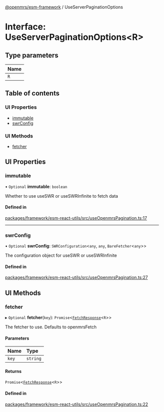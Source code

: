 [@openmrs/esm-framework](../API.md) / UseServerPaginationOptions

# Interface: UseServerPaginationOptions<R\>

## Type parameters

| Name |
| :------ |
| `R` |

## Table of contents

### UI Properties

- [immutable](UseServerPaginationOptions.md#immutable)
- [swrConfig](UseServerPaginationOptions.md#swrconfig)

### UI Methods

- [fetcher](UseServerPaginationOptions.md#fetcher)

## UI Properties

### immutable

• `Optional` **immutable**: `boolean`

Whether to use useSWR or useSWRInfinite to fetch data

#### Defined in

[packages/framework/esm-react-utils/src/useOpenmrsPagination.ts:17](https://github.com/its-kios09/openmrs-esm-core/blob/main/packages/framework/esm-react-utils/src/useOpenmrsPagination.ts#L17)

___

### swrConfig

• `Optional` **swrConfig**: `SWRConfiguration`<`any`, `any`, `BareFetcher`<`any`\>\>

The configuration object for useSWR or useSWRInfinite

#### Defined in

[packages/framework/esm-react-utils/src/useOpenmrsPagination.ts:27](https://github.com/its-kios09/openmrs-esm-core/blob/main/packages/framework/esm-react-utils/src/useOpenmrsPagination.ts#L27)

## UI Methods

### fetcher

▸ `Optional` **fetcher**(`key`): `Promise`<[`FetchResponse`](FetchResponse.md)<`R`\>\>

The fetcher to use. Defaults to openmrsFetch

#### Parameters

| Name | Type |
| :------ | :------ |
| `key` | `string` |

#### Returns

`Promise`<[`FetchResponse`](FetchResponse.md)<`R`\>\>

#### Defined in

[packages/framework/esm-react-utils/src/useOpenmrsPagination.ts:22](https://github.com/its-kios09/openmrs-esm-core/blob/main/packages/framework/esm-react-utils/src/useOpenmrsPagination.ts#L22)
